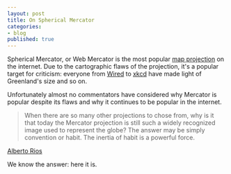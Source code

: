 ```yaml
---
layout: post
title: On Spherical Mercator
categories:
- blog
published: true
---
```


Spherical Mercator, or Web Mercator is the most popular [map projection](http://www.macwright.org/2012/01/27/projections-understanding.html)
on the internet. Due to the cartographic flaws of the projection,
it's a popular target for criticism: everyone from [Wired](http://www.wired.com/wiredscience/2013/07/projection-mercator/)
to [xkcd](http://xkcd.com/977/) have made light of Greenland's size and so on.

Unfortunately almost no commentators have considered why Mercator is popular
despite its flaws and why it continues to be popular in the internet.

> When there are so many other projections to chose from, why is it that today the Mercator projection is still such a widely recognized image used to represent the globe? The answer may be simply convention or habit. The inertia of habit is a powerful force.

<span class='image-credit'><a href='http://www.public.asu.edu/~aarios/resourcebank/maps/page10.html'>Alberto Rios</a></span>

We know the answer: here it is.


